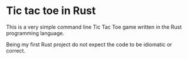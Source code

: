 # Tic tac toe in Rust

This is a very simple command line Tic Tac Toe game written in the Rust programming
language.

Being my first Rust project do not expect the code to be idiomatic or correct.
